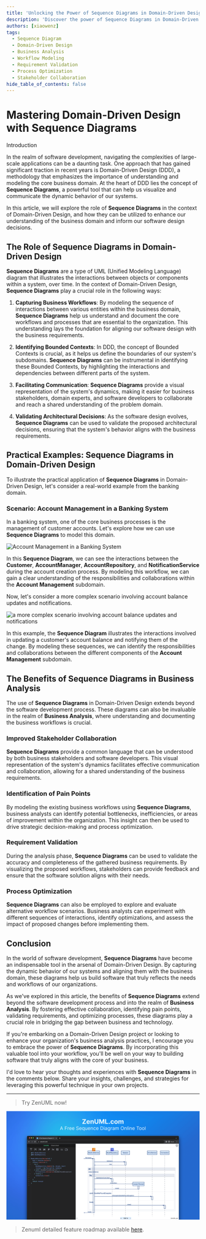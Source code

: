 ```yaml
---
title: 'Unlocking the Power of Sequence Diagrams in Domain-Driven Design'
description: 'Discover the power of Sequence Diagrams in Domain-Driven Design and Business Analysis. Learn how to leverage this visual tool to enhance collaboration, identify pain points, validate requirements, and optimize business processes. Explore practical examples and unlock the benefits of Sequence Diagrams for your software development and business analysis workflows.'
authors: [xiaowenz]
tags:
  - Sequence Diagram
  - Domain-Driven Design
  - Business Analysis
  - Workflow Modeling
  - Requirement Validation
  - Process Optimization
  - Stakeholder Collaboration
hide_table_of_contents: false
---
```


# Mastering Domain-Driven Design with Sequence Diagrams

Introduction

In the realm of software development, navigating the complexities of large-scale applications can be a daunting task. One approach that has gained significant traction in recent years is Domain-Driven Design (DDD), a methodology that emphasizes the importance of understanding and modeling the core business domain. At the heart of DDD lies the concept of **Sequence Diagrams**, a powerful tool that can help us visualize and communicate the dynamic behavior of our systems.

In this article, we will explore the role of **Sequence Diagrams** in the context of Domain-Driven Design, and how they can be utilized to enhance our understanding of the business domain and inform our software design decisions.

<!-- truncate -->

## The Role of Sequence Diagrams in Domain-Driven Design

**Sequence Diagrams** are a type of UML (Unified Modeling Language) diagram that illustrates the interactions between objects or components within a system, over time. In the context of Domain-Driven Design, **Sequence Diagrams** play a crucial role in the following ways:

1. **Capturing Business Workflows**: By modeling the sequence of interactions between various entities within the business domain, **Sequence Diagrams** help us understand and document the core workflows and processes that are essential to the organization. This understanding lays the foundation for aligning our software design with the business requirements.

2. **Identifying Bounded Contexts**: In DDD, the concept of Bounded Contexts is crucial, as it helps us define the boundaries of our system's subdomains. **Sequence Diagrams** can be instrumental in identifying these Bounded Contexts, by highlighting the interactions and dependencies between different parts of the system.

3. **Facilitating Communication**: **Sequence Diagrams** provide a visual representation of the system's dynamics, making it easier for business stakeholders, domain experts, and software developers to collaborate and reach a shared understanding of the problem domain.

4. **Validating Architectural Decisions**: As the software design evolves, **Sequence Diagrams** can be used to validate the proposed architectural decisions, ensuring that the system's behavior aligns with the business requirements.

## Practical Examples: Sequence Diagrams in Domain-Driven Design

To illustrate the practical application of **Sequence Diagrams** in Domain-Driven Design, let's consider a real-world example from the banking domain.

### Scenario: Account Management in a Banking System

In a banking system, one of the core business processes is the management of customer accounts. Let's explore how we can use **Sequence Diagrams** to model this domain.

![Account Management in a Banking System](https://cdn.sa.net/2024/07/23/rBxYEcdGoepRz2I.png)

In this **Sequence Diagram**, we can see the interactions between the **Customer**, **AccountManager**, **AccountRepository**, and **NotificationService** during the account creation process. By modeling this workflow, we can gain a clear understanding of the responsibilities and collaborations within the **Account Management** subdomain.

Now, let's consider a more complex scenario involving account balance updates and notifications.

![a more complex scenario involving account balance updates and notifications](https://cdn.sa.net/2024/07/23/RMuOJidP71DoWQZ.png)

In this example, the **Sequence Diagram** illustrates the interactions involved in updating a customer's account balance and notifying them of the change. By modeling these sequences, we can identify the responsibilities and collaborations between the different components of the **Account Management** subdomain.

## The Benefits of Sequence Diagrams in Business Analysis

The use of **Sequence Diagrams** in Domain-Driven Design extends beyond the software development process. These diagrams can also be invaluable in the realm of **Business Analysis**, where understanding and documenting the business workflows is crucial.

### Improved Stakeholder Collaboration

**Sequence Diagrams** provide a common language that can be understood by both business stakeholders and software developers. This visual representation of the system's dynamics facilitates effective communication and collaboration, allowing for a shared understanding of the business requirements.

### Identification of Pain Points

By modeling the existing business workflows using **Sequence Diagrams**, business analysts can identify potential bottlenecks, inefficiencies, or areas of improvement within the organization. This insight can then be used to drive strategic decision-making and process optimization.

### Requirement Validation

During the analysis phase, **Sequence Diagrams** can be used to validate the accuracy and completeness of the gathered business requirements. By visualizing the proposed workflows, stakeholders can provide feedback and ensure that the software solution aligns with their needs.

### Process Optimization

**Sequence Diagrams** can also be employed to explore and evaluate alternative workflow scenarios. Business analysts can experiment with different sequences of interactions, identify optimizations, and assess the impact of proposed changes before implementing them.

## Conclusion

In the world of software development, **Sequence Diagrams** have become an indispensable tool in the arsenal of Domain-Driven Design. By capturing the dynamic behavior of our systems and aligning them with the business domain, these diagrams help us build software that truly reflects the needs and workflows of our organizations.

As we've explored in this article, the benefits of **Sequence Diagrams** extend beyond the software development process and into the realm of **Business Analysis**. By fostering effective collaboration, identifying pain points, validating requirements, and optimizing processes, these diagrams play a crucial role in bridging the gap between business and technology.

If you're embarking on a Domain-Driven Design project or looking to enhance your organization's business analysis practices, I encourage you to embrace the power of **Sequence Diagrams**. By incorporating this valuable tool into your workflow, you'll be well on your way to building software that truly aligns with the core of your business.

I'd love to hear your thoughts and experiences with **Sequence Diagrams** in the comments below. Share your insights, challenges, and strategies for leveraging this powerful technique in your own projects.

---

> Try ZenUML now!

[![ZenUML: The Best Diagram Plugin for Confluence](../../static/img/og-image.png)](https://app.zenuml.com)

> Zenuml detailed feature roadmap available [here](/roadmap).
